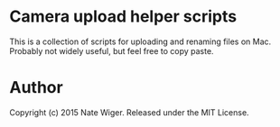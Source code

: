 # Camera upload helper scripts

This is a collection of scripts for uploading and renaming files on Mac.
Probably not widely useful, but feel free to copy paste.

# Author

Copyright (c) 2015 Nate Wiger.  Released under the MIT License.